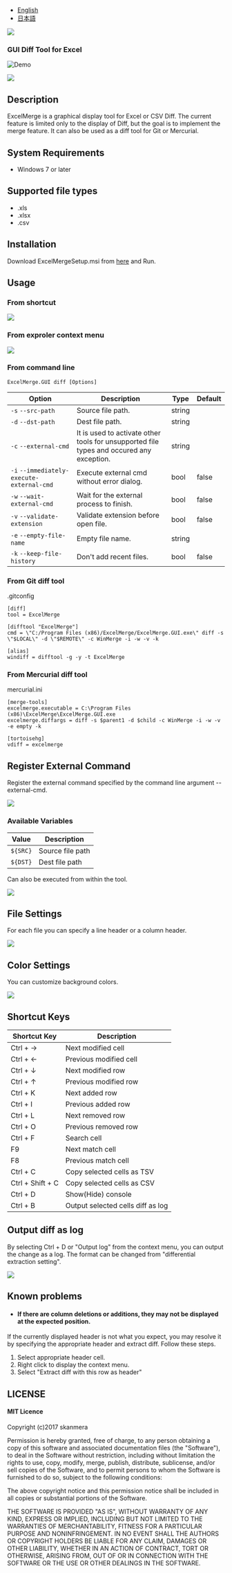 - [English](https://github.com/skanmera/ExcelMerge/blob/master/README.md)
- [日本語](https://github.com/skanmera/ExcelMerge/blob/master/README.jp.md)


![](https://github.com/skanmera/ExcelMerge/blob/media/media/logo.png)

### GUI Diff Tool for Excel

![Demo](https://github.com/skanmera/ExcelMerge/blob/media/media/demo.gif)

![](https://github.com/skanmera/ExcelMerge/blob/media/media/cell_diff.png)

## Description

ExcelMerge is a graphical display tool for Excel or CSV Diff.
The current feature is limited only to the display of Diff, but the goal is to implement the merge feature.
It can also be used as a diff tool for Git or Mercurial.

## System Requirements

- Windows 7 or later

## Supported file types

- .xls
- .xlsx
- .csv

## Installation

Download ExcelMergeSetup.msi from [here](https://github.com/skanmera/ExcelMerge/releases/) and Run.

## Usage

### From shortcut

![](https://github.com/skanmera/ExcelMerge/blob/media/media/shortcut.png)

### From exproler context menu

![](https://github.com/skanmera/ExcelMerge/blob/media/media/context.png)

### From command line

```
ExcelMerge.GUI diff [Options]
```

|Option|Description|Type|Default|
|------|-----------|----|-------|
|```-s``` ```--src-path```|Source file path.|string|
|```-d``` ```--dst-path``` |Dest file path.| string
|```-c``` ```--external-cmd```|It is used to activate other tools for unsupported file types and occured any exception.| string
|```-i``` ```--immediately-execute-external-cmd```|Execute external cmd without error dialog.| bool | false
|```-w``` ```--wait-external-cmd```|Wait for the external process to finish.|bool|false
|```-v``` ```--validate-extension```|Validate extension before open file.|bool|false
|```-e``` ```--empty-file-name```|Empty file name.|string
|```-k``` ```--keep-file-history```|Don't add recent files.|bool|false

### From Git diff tool

.gitconfig
```
[diff]
tool = ExcelMerge

[difftool "ExcelMerge"]
cmd = \"C:/Program Files (x86)/ExcelMerge/ExcelMerge.GUI.exe\" diff -s \"$LOCAL\" -d \"$REMOTE\" -c WinMerge -i -w -v -k 

[alias]
windiff = difftool -g -y -t ExcelMerge
```

### From Mercurial diff tool

mercurial.ini
```
[merge-tools]
excelmerge.executable = C:\Program Files (x86)\ExcelMerge\ExcelMerge.GUI.exe
excelmerge.diffargs = diff -s $parent1 -d $child -c WinMerge -i -w -v -e empty -k

[tortoisehg]
vdiff = excelmerge
```

## Register External Command
Register the external command specified by the command line argument --external-cmd.

![](https://github.com/skanmera/ExcelMerge/blob/media/media/ext_cmd_win.png)

### Available Variables
|Value|Description|
|------|----------|
|```${SRC}```|Source file path|
|```${DST}```|Dest file path|  
  
  
Can also be executed from within the tool.

![](https://github.com/skanmera/ExcelMerge/blob/media/media/ext_cmd.png)

## File Settings

For each file you can specify a line header or a column header.

![](https://github.com/skanmera/ExcelMerge/blob/media/media/file_settings.png)

## Color Settings

You can customize background colors.

![](https://github.com/skanmera/ExcelMerge/blob/media/media/settings.png)


## Shortcut Keys

|Shortcut Key|Description|
|---|-----------|
|Ctrl + →|Next modified cell|
|Ctrl + ←|Previous modified cell|
|Ctrl + ↓|Next modified row|
|Ctrl + ↑|Previous modified row|
|Ctrl + K|Next added row|
|Ctrl + I|Previous added row|
|Ctrl + L|Next removed row|
|Ctrl + O|Previous removed row|
|Ctrl + F|Search cell|
|F9|Next match cell|
|F8|Previous match cell|
|Ctrl + C|Copy selected cells as TSV|
|Ctrl + Shift + C|Copy selected cells as CSV|
|Ctrl + D|Show(Hide) console|
|Ctrl + B|Output selected cells diff as log|


## Output diff as log

By selecting Ctrl + D or "Output log" from the context menu, you can output the change as a log.
The format can be changed from "differential extraction setting".

![](https://github.com/skanmera/ExcelMerge/blob/media/media/log.png)


## Known problems

- <h4>If there are column deletions or additions, they may not be displayed at the expected position.</h4>
If the currently displayed header is not what you expect, you may resolve it by specifying the appropriate header and extract diff.
Follow these steps.
1. Select appropriate header cell.
2. Right click to display the context menu.
3. Select "Extract diff with this row as header"


## LICENSE

#### MIT Licence

Copyright (c)2017 skanmera

Permission is hereby granted, free of charge, to any person obtaining a copy of this software and associated documentation files (the "Software"), to deal in the Software without restriction, including without limitation the rights to use, copy, modify, merge, publish, distribute, sublicense, and/or sell copies of the Software, and to permit persons to whom the Software is furnished to do so, subject to the following conditions:

The above copyright notice and this permission notice shall be included in all copies or substantial portions of the Software.

THE SOFTWARE IS PROVIDED "AS IS", WITHOUT WARRANTY OF ANY KIND, EXPRESS OR IMPLIED, INCLUDING BUT NOT LIMITED TO THE WARRANTIES OF MERCHANTABILITY, FITNESS FOR A PARTICULAR PURPOSE AND NONINFRINGEMENT. IN NO EVENT SHALL THE AUTHORS OR COPYRIGHT HOLDERS BE LIABLE FOR ANY CLAIM, DAMAGES OR OTHER LIABILITY, WHETHER IN AN ACTION OF CONTRACT, TORT OR OTHERWISE, ARISING FROM, OUT OF OR IN CONNECTION WITH THE SOFTWARE OR THE USE OR OTHER DEALINGS IN THE SOFTWARE.

